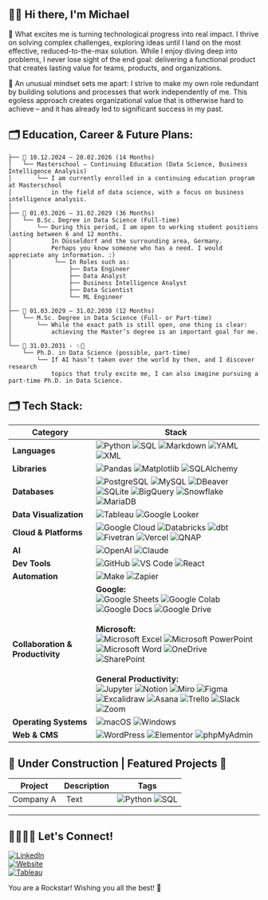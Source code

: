 ## ✌🏻 Hi there, I'm Michael

📌 What excites me is turning technological progress into real impact. I thrive on solving complex challenges, exploring ideas until I land on the most effective, reduced-to-the-max solution. While I enjoy diving deep into problems, I never lose sight of the end goal: delivering a functional product that creates lasting value for teams, products, and organizations.

📌 An unusual mindset sets me apart: I strive to make my own role redundant by building solutions and processes that work independently of me. 
This egoless approach creates organizational value that is otherwise hard to achieve – and it has already led to significant success in my past.

## 🗂️ Education, Career & Future Plans:  

```
├── 📌 10.12.2024 – 20.02.2026 (14 Months)
│   └── Masterschool – Continuing Education (Data Science, Business Intelligence Analysis)
│       └── I am currently enrolled in a continuing education program at Masterschool 
│           in the field of data science, with a focus on business intelligence analysis.
│
├── 📌 01.03.2026 – 31.02.2029 (36 Months)
│   └── B.Sc. Degree in Data Science (Full-time)
│       └── During this period, I am open to working student positions lasting between 6 and 12 months. 
│           In Düsseldorf and the surrounding area, Germany.
│           Perhaps you know someone who has a need. I would appreciate any information. :)
│            └── In Roles such as:
│                ├── Data Engineer
│                ├── Data Analyst
│                ├── Business Intelligence Analyst
│                ├── Data Scientist
│                └── ML Engineer
│
├── 📌 01.03.2029 – 31.02.2030 (12 Months)
│   └── M.Sc. Degree in Data Science (Full- or Part-time)
│       └── While the exact path is still open, one thing is clear: 
│           achieving the Master’s degree is an important goal for me.
│
└── 📌 31.03.2031 - ✨🔮  
    └── Ph.D. in Data Science (possible, part-time)  
        └── If AI hasn’t taken over the world by then, and I discover research  
            topics that truly excite me, I can also imagine pursuing a part-time Ph.D. in Data Science.
```

## 🗂️ Tech Stack:

| Category              | Stack |
|------------------------|-------|
| **Languages** | ![Python](https://img.shields.io/badge/Python-3776AB?style=flat&logo=python&logoColor=white) ![SQL](https://img.shields.io/badge/SQL-336791?style=flat&logo=postgresql&logoColor=white) ![Markdown](https://img.shields.io/badge/Markdown-000000?style=flat&logo=markdown&logoColor=white) ![YAML](https://img.shields.io/badge/YAML-CB171E?style=flat&logo=yaml&logoColor=white) ![XML](https://img.shields.io/badge/XML-005A9C?style=flat&logo=xml&logoColor=white) |
| **Libraries** | ![Pandas](https://img.shields.io/badge/Pandas-150458?style=flat&logo=pandas&logoColor=white) ![Matplotlib](https://img.shields.io/badge/Matplotlib-11557C?style=flat&logo=plotly&logoColor=white) ![SQLAlchemy](https://img.shields.io/badge/SQLAlchemy-D71F00?style=flat&logo=sqlalchemy&logoColor=white) |
| **Databases** | ![PostgreSQL](https://img.shields.io/badge/PostgreSQL-336791?style=flat&logo=postgresql&logoColor=white) ![MySQL](https://img.shields.io/badge/MySQL-4479A1?style=flat&logo=mysql&logoColor=white) ![DBeaver](https://img.shields.io/badge/DBeaver-372923?style=flat&logo=dbeaver&logoColor=white) ![SQLite](https://img.shields.io/badge/SQLite-003B57?style=flat&logo=sqlite&logoColor=white) ![BigQuery](https://img.shields.io/badge/BigQuery-4285F4?style=flat&logo=googlebigquery&logoColor=white) ![Snowflake](https://img.shields.io/badge/Snowflake-29B5E8?style=flat&logo=snowflake&logoColor=white) ![MariaDB](https://img.shields.io/badge/MariaDB-003545?style=flat&logo=mariadbfoundation&logoColor=white) |
| **Data Visualization** | ![Tableau](https://img.shields.io/badge/Tableau-E97627?style=flat&logoColor=white) ![Google Looker](https://img.shields.io/badge/Google%20Looker-4285F4?style=flat&logo=looker&logoColor=white) |
| **Cloud & Platforms** | ![Google Cloud](https://img.shields.io/badge/Google%20Cloud-4285F4?style=flat&logo=googlecloud&logoColor=white) ![Databricks](https://img.shields.io/badge/Databricks-FF3621?style=flat&logo=databricks&logoColor=white) ![dbt](https://img.shields.io/badge/dbt-FF694B?style=flat&logo=dbt&logoColor=white) ![Fivetran](https://img.shields.io/badge/Fivetran-0055FF?style=flat&logo=fivetran&logoColor=white) ![Vercel](https://img.shields.io/badge/Vercel-000000?style=flat&logo=vercel&logoColor=white) ![QNAP](https://img.shields.io/badge/QNAP-0000F0?style=flat&logo=qnap&logoColor=white) |
| **AI** | ![OpenAI](https://img.shields.io/badge/OpenAI-412991?style=flat&logo=openai&logoColor=white) ![Claude](https://img.shields.io/badge/Claude-000000?style=flat&logo=claude&logoColor=white) |
| **Dev Tools** | ![GitHub](https://img.shields.io/badge/GitHub-181717?style=flat&logo=github&logoColor=white) ![VS Code](https://img.shields.io/badge/VS%20Code-0078d7?style=flat&logo=visual-studio-code&logoColor=white) ![React](https://img.shields.io/badge/React-61DAFB?style=flat&logo=react&logoColor=black) |
| **Automation** | ![Make](https://img.shields.io/badge/Make-2B2D42?style=flat&logo=make&logoColor=white) ![Zapier](https://img.shields.io/badge/Zapier-FF4A00?style=flat&logo=zapier&logoColor=white) |
| **Collaboration & Productivity** | **Google:**<br> ![Google Sheets](https://img.shields.io/badge/Google%20Sheets-34A853?style=flat&logo=googlesheets&logoColor=white) ![Google Colab](https://img.shields.io/badge/Google%20Colab-F9AB00?style=flat&logo=googlecolab&logoColor=white) ![Google Docs](https://img.shields.io/badge/Google%20Docs-4285F4?style=flat&logo=googledocs&logoColor=white) ![Google Drive](https://img.shields.io/badge/Google%20Drive-4285F4?style=flat&logo=googledrive&logoColor=white) <br><br> **Microsoft:**<br>![Microsoft Excel](https://img.shields.io/badge/Microsoft%20Excel-217346?style=flat&logo=microsoftexcel&logoColor=white) ![Microsoft PowerPoint](https://img.shields.io/badge/Microsoft%20PowerPoint-B7472A?style=flat&logo=microsoftpowerpoint&logoColor=white) ![Microsoft Word](https://img.shields.io/badge/Microsoft%20Word-2B579A?style=flat&logo=microsoftword&logoColor=white) ![OneDrive](https://img.shields.io/badge/OneDrive-0078D4?style=flat&logo=onedrive&logoColor=white) ![SharePoint](https://img.shields.io/badge/SharePoint-0078D4?style=flat&logo=microsoftsharepoint&logoColor=white)<br><br> **General Productivity:**<br> ![Jupyter](https://img.shields.io/badge/Jupyter-F37626?style=flat&logo=jupyter&logoColor=white) ![Notion](https://img.shields.io/badge/Notion-000000?style=flat&logo=notion&logoColor=white) ![Miro](https://img.shields.io/badge/Miro-050038?style=flat&logo=miro&logoColor=white) ![Figma](https://img.shields.io/badge/Figma-F24E1E?style=flat&logo=figma&logoColor=white) ![Excalidraw](https://img.shields.io/badge/Excalidraw-6965DB?style=flat&logo=excalidraw&logoColor=white) ![Asana](https://img.shields.io/badge/Asana-273347?style=flat&logo=asana&logoColor=white) ![Trello](https://img.shields.io/badge/Trello-0052CC?style=flat&logo=trello&logoColor=white) ![Slack](https://img.shields.io/badge/Slack-4A154B?style=flat&logo=slack&logoColor=white) ![Zoom](https://img.shields.io/badge/Zoom-2D8CFF?style=flat&logo=zoom&logoColor=white) |
| **Operating Systems** | ![macOS](https://img.shields.io/badge/macOS-000000?style=flat&logo=macos&logoColor=white) ![Windows](https://img.shields.io/badge/Windows-0078D6?style=flat&logo=windows&logoColor=white) |
| **Web & CMS** | ![WordPress](https://img.shields.io/badge/WordPress-21759B?style=flat&logo=wordpress&logoColor=white) ![Elementor](https://img.shields.io/badge/Elementor-92003B?style=flat&logo=elementor&logoColor=white) ![phpMyAdmin](https://img.shields.io/badge/phpMyAdmin-6C78AF?style=flat&logo=phpmyadmin&logoColor=white) |

## 🚧 Under Construction | Featured Projects 🚧

| Project | Description | Tags |
|--------|-------------|------|
| Company A | Text | ![Python](https://img.shields.io/badge/Python-3776AB?style=flat&logo=python&logoColor=white) ![SQL](https://img.shields.io/badge/SQL-336791?style=flat&logo=postgresql&logoColor=white) | 

---

## 🫱🏻‍🫲🏽 Let's Connect!

[![LinkedIn](https://img.shields.io/badge/LinkedIn-0A66C2?style=flat&logo=linkedin&logoColor=white)](https://www.linkedin.com/in/michael-kl%C3%B6%C3%9F-86a597338/)  
[![Website](https://img.shields.io/badge/Personal%20Website-005A9C?style=flat&logo=About.me&logoColor=white)](https://www.mk-bewerbung.com)  
[![Tableau](https://img.shields.io/badge/Tableau-E97627?style=flat&logo=tableau&logoColor=white)](https://public.tableau.com/app/profile/michael.kl./vizzes)

You are a Rockstar! 
Wishing you all the best! 🏅
